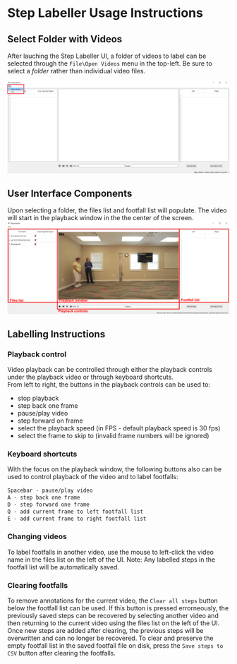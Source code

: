 # Step Labeller Usage Instructions

## Select Folder with Videos
After lauching the Step Labeller UI, a folder of videos to label can be selected through the `File\Open Videos` menu in the top-left. Be sure to select a *folder* rather than individual video files. 

![Open Folders](docs/open_videos_menu_box.PNG)

## User Interface Components
Upon selecting a folder, the files list and footfall list will populate. The video will start in the playback window in the the center of the screen.
![Components](docs/components.PNG)

## Labelling Instructions

### Playback control
Video playback can be controlled through either the playback controls under the playback video or through keyboard shortcuts.  
From left to right, the buttons in the playback controls can be used to:
- stop playback
- step back one frame
- pause/play video
- step forward on frame
- select the playback speed (in FPS - default playback speed is 30 fps)
- select the frame to skip to (invalid frame numbers will be ignored)

### Keyboard shortcuts
With the focus on the playback window, the following buttons also can be used to control playback of the video and to label footfalls:
```
Spacebar - pause/play video
A - step back one frame
D - step forward one frame
Q - add current frame to left footfall list
E - add current frame to right footfall list
```

### Changing videos
To label footfalls in another video, use the mouse to left-click the video name in the files list on the left of the UI. 
Note: Any labelled steps in the footfall list will be automatically saved.

### Clearing footfalls
To remove annotations for the current video, the  `Clear all steps` button below the footfall list can be used. If this button is pressed errorneously, the previously saved steps can be recovered by selecting another video and then returning to the current video using the files list on the left of the UI. Once new steps are added after clearing, the previous steps will be overwritten and can no longer be recovered. To clear and preserve the empty footfall list in the saved footfall file on disk, press the `Save steps to CSV` button after clearing the footfalls. 